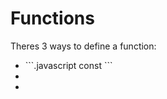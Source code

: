# Functions

Theres 3 ways to define a function:
<ul>
    <li>```.javascript
    const
     ```</li>
    <li></li>
    <li></li>
</ul>